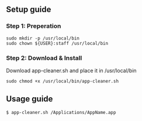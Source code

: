## Setup guide

### Step 1: Preperation

```shell
sudo mkdir -p /usr/local/bin
sudo chown ${USER}:staff /usr/local/bin
```

### Step 2: Download & Install
Download app-cleaner.sh and place it in /usr/local/bin

```shell
sudo chmod +x /usr/local/bin/app-cleaner.sh
```

## Usage guide

```console
$ app-cleaner.sh /Applications/AppName.app
```
